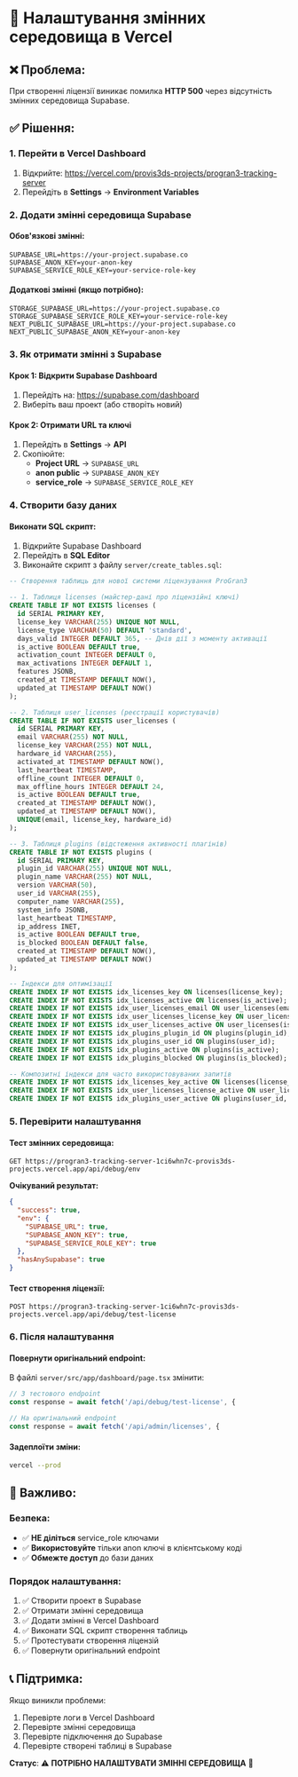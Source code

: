 # 🔧 Налаштування змінних середовища в Vercel

## ❌ **Проблема:**
При створенні ліцензії виникає помилка **HTTP 500** через відсутність змінних середовища Supabase.

## ✅ **Рішення:**

### **1. Перейти в Vercel Dashboard**

1. Відкрийте: https://vercel.com/provis3ds-projects/progran3-tracking-server
2. Перейдіть в **Settings** → **Environment Variables**

### **2. Додати змінні середовища Supabase**

#### **Обов'язкові змінні:**
```
SUPABASE_URL=https://your-project.supabase.co
SUPABASE_ANON_KEY=your-anon-key
SUPABASE_SERVICE_ROLE_KEY=your-service-role-key
```

#### **Додаткові змінні (якщо потрібно):**
```
STORAGE_SUPABASE_URL=https://your-project.supabase.co
STORAGE_SUPABASE_SERVICE_ROLE_KEY=your-service-role-key
NEXT_PUBLIC_SUPABASE_URL=https://your-project.supabase.co
NEXT_PUBLIC_SUPABASE_ANON_KEY=your-anon-key
```

### **3. Як отримати змінні з Supabase**

#### **Крок 1: Відкрити Supabase Dashboard**
1. Перейдіть на: https://supabase.com/dashboard
2. Виберіть ваш проект (або створіть новий)

#### **Крок 2: Отримати URL та ключі**
1. Перейдіть в **Settings** → **API**
2. Скопіюйте:
   - **Project URL** → `SUPABASE_URL`
   - **anon public** → `SUPABASE_ANON_KEY`
   - **service_role** → `SUPABASE_SERVICE_ROLE_KEY`

### **4. Створити базу даних**

#### **Виконати SQL скрипт:**
1. Відкрийте Supabase Dashboard
2. Перейдіть в **SQL Editor**
3. Виконайте скрипт з файлу `server/create_tables.sql`:

```sql
-- Створення таблиць для нової системи ліцензування ProGran3

-- 1. Таблиця licenses (майстер-дані про ліцензійні ключі)
CREATE TABLE IF NOT EXISTS licenses (
  id SERIAL PRIMARY KEY,
  license_key VARCHAR(255) UNIQUE NOT NULL,
  license_type VARCHAR(50) DEFAULT 'standard',
  days_valid INTEGER DEFAULT 365, -- Днів дії з моменту активації
  is_active BOOLEAN DEFAULT true,
  activation_count INTEGER DEFAULT 0,
  max_activations INTEGER DEFAULT 1,
  features JSONB,
  created_at TIMESTAMP DEFAULT NOW(),
  updated_at TIMESTAMP DEFAULT NOW()
);

-- 2. Таблиця user_licenses (реєстрації користувачів)
CREATE TABLE IF NOT EXISTS user_licenses (
  id SERIAL PRIMARY KEY,
  email VARCHAR(255) NOT NULL,
  license_key VARCHAR(255) NOT NULL,
  hardware_id VARCHAR(255),
  activated_at TIMESTAMP DEFAULT NOW(),
  last_heartbeat TIMESTAMP,
  offline_count INTEGER DEFAULT 0,
  max_offline_hours INTEGER DEFAULT 24,
  is_active BOOLEAN DEFAULT true,
  created_at TIMESTAMP DEFAULT NOW(),
  updated_at TIMESTAMP DEFAULT NOW(),
  UNIQUE(email, license_key, hardware_id)
);

-- 3. Таблиця plugins (відстеження активності плагінів)
CREATE TABLE IF NOT EXISTS plugins (
  id SERIAL PRIMARY KEY,
  plugin_id VARCHAR(255) UNIQUE NOT NULL,
  plugin_name VARCHAR(255) NOT NULL,
  version VARCHAR(50),
  user_id VARCHAR(255),
  computer_name VARCHAR(255),
  system_info JSONB,
  last_heartbeat TIMESTAMP,
  ip_address INET,
  is_active BOOLEAN DEFAULT true,
  is_blocked BOOLEAN DEFAULT false,
  created_at TIMESTAMP DEFAULT NOW(),
  updated_at TIMESTAMP DEFAULT NOW()
);

-- Індекси для оптимізації
CREATE INDEX IF NOT EXISTS idx_licenses_key ON licenses(license_key);
CREATE INDEX IF NOT EXISTS idx_licenses_active ON licenses(is_active);
CREATE INDEX IF NOT EXISTS idx_user_licenses_email ON user_licenses(email);
CREATE INDEX IF NOT EXISTS idx_user_licenses_license_key ON user_licenses(license_key);
CREATE INDEX IF NOT EXISTS idx_user_licenses_active ON user_licenses(is_active);
CREATE INDEX IF NOT EXISTS idx_plugins_plugin_id ON plugins(plugin_id);
CREATE INDEX IF NOT EXISTS idx_plugins_user_id ON plugins(user_id);
CREATE INDEX IF NOT EXISTS idx_plugins_active ON plugins(is_active);
CREATE INDEX IF NOT EXISTS idx_plugins_blocked ON plugins(is_blocked);

-- Композитні індекси для часто використовуваних запитів
CREATE INDEX IF NOT EXISTS idx_licenses_key_active ON licenses(license_key, is_active);
CREATE INDEX IF NOT EXISTS idx_user_licenses_license_active ON user_licenses(license_key, is_active);
CREATE INDEX IF NOT EXISTS idx_plugins_user_active ON plugins(user_id, is_active);
```

### **5. Перевірити налаштування**

#### **Тест змінних середовища:**
```
GET https://progran3-tracking-server-1ci6whn7c-provis3ds-projects.vercel.app/api/debug/env
```

**Очікуваний результат:**
```json
{
  "success": true,
  "env": {
    "SUPABASE_URL": true,
    "SUPABASE_ANON_KEY": true,
    "SUPABASE_SERVICE_ROLE_KEY": true
  },
  "hasAnySupabase": true
}
```

#### **Тест створення ліцензії:**
```
POST https://progran3-tracking-server-1ci6whn7c-provis3ds-projects.vercel.app/api/debug/test-license
```

### **6. Після налаштування**

#### **Повернути оригінальний endpoint:**
В файлі `server/src/app/dashboard/page.tsx` змінити:
```javascript
// З тестового endpoint
const response = await fetch('/api/debug/test-license', {

// На оригінальний endpoint
const response = await fetch('/api/admin/licenses', {
```

#### **Задеплоїти зміни:**
```bash
vercel --prod
```

## 🚨 **Важливо:**

### **Безпека:**
- ✅ **НЕ діліться** service_role ключами
- ✅ **Використовуйте** тільки anon ключі в клієнтському коді
- ✅ **Обмежте доступ** до бази даних

### **Порядок налаштування:**
1. ✅ Створити проект в Supabase
2. ✅ Отримати змінні середовища
3. ✅ Додати змінні в Vercel Dashboard
4. ✅ Виконати SQL скрипт створення таблиць
5. ✅ Протестувати створення ліцензій
6. ✅ Повернути оригінальний endpoint

## 📞 **Підтримка:**

Якщо виникли проблеми:
1. Перевірте логи в Vercel Dashboard
2. Перевірте змінні середовища
3. Перевірте підключення до Supabase
4. Перевірте створені таблиці в Supabase

**Статус**: ⚠️ **ПОТРІБНО НАЛАШТУВАТИ ЗМІННІ СЕРЕДОВИЩА** 🔧
